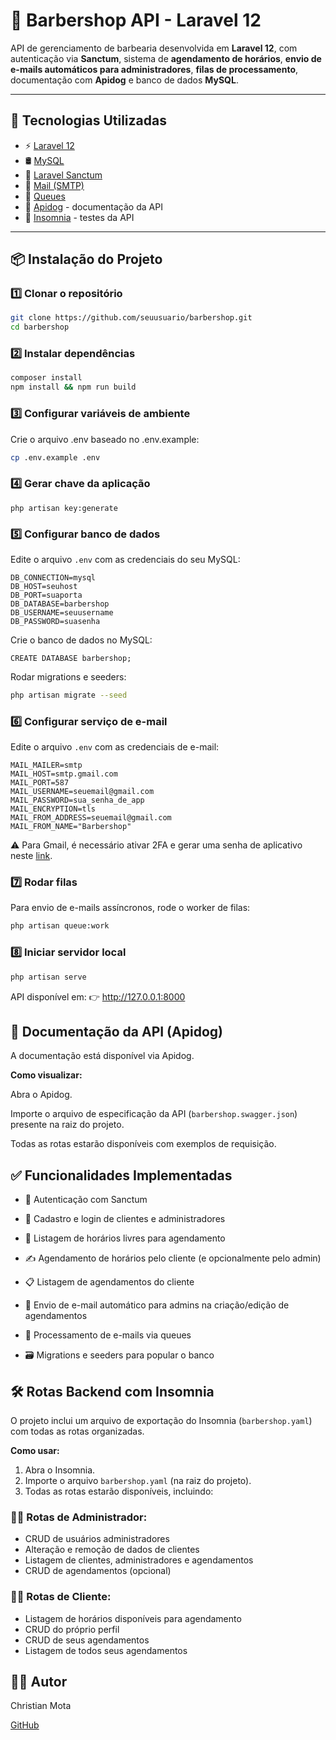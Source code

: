 # 💈 Barbershop API - Laravel 12  

API de gerenciamento de barbearia desenvolvida em **Laravel 12**, com autenticação via **Sanctum**, sistema de **agendamento de horários**, **envio de e-mails automáticos para administradores**, **filas de processamento**, documentação com **Apidog** e banco de dados **MySQL**.  

---

## 🚀 Tecnologias Utilizadas  

- ⚡ [Laravel 12](https://laravel.com)  
- 🛢️ [MySQL](https://www.mysql.com/)  
- 🔑 [Laravel Sanctum](https://laravel.com/docs/12.x/sanctum)  
- 📩 [Mail (SMTP)](https://laravel.com/docs/12.x/mail)  
- 📨 [Queues](https://laravel.com/docs/12.x/queues)  
- 📖 [Apidog](https://apidog.com/) - documentação da API  
- 🧪 [Insomnia](https://insomnia.rest/) - testes da API  

---

## 📦 Instalação do Projeto  

### 1️⃣ Clonar o repositório  
```bash
git clone https://github.com/seuusuario/barbershop.git
cd barbershop
```
### 2️⃣ Instalar dependências
```bash
composer install
npm install && npm run build
```
### 3️⃣ Configurar variáveis de ambiente

Crie o arquivo .env baseado no .env.example:
```bash
cp .env.example .env
```

### 4️⃣ Gerar chave da aplicação

```
php artisan key:generate
```

### 5️⃣ Configurar banco de dados

Edite o arquivo `.env` com as credenciais do seu MySQL:

```
DB_CONNECTION=mysql
DB_HOST=seuhost
DB_PORT=suaporta
DB_DATABASE=barbershop
DB_USERNAME=seuusername
DB_PASSWORD=suasenha
```
Crie o banco de dados no MySQL:

```
CREATE DATABASE barbershop;
```

Rodar migrations e seeders:
```bash
php artisan migrate --seed
```

### 6️⃣ Configurar serviço de e-mail

Edite o arquivo `.env` com as credenciais de e-mail:
```
MAIL_MAILER=smtp
MAIL_HOST=smtp.gmail.com
MAIL_PORT=587
MAIL_USERNAME=seuemail@gmail.com
MAIL_PASSWORD=sua_senha_de_app
MAIL_ENCRYPTION=tls
MAIL_FROM_ADDRESS=seuemail@gmail.com
MAIL_FROM_NAME="Barbershop"
```
⚠️ Para Gmail, é necessário ativar 2FA e gerar uma senha de aplicativo neste [link](https://myaccount.google.com/apppasswords).


### 7️⃣ Rodar filas

Para envio de e-mails assíncronos, rode o worker de filas:
```bash
php artisan queue:work
```

### 8️⃣ Iniciar servidor local
```bash
php artisan serve
```

API disponível em:
👉 http://127.0.0.1:8000

## 📖 Documentação da API (Apidog)

A documentação está disponível via Apidog.

**Como visualizar:**

Abra o Apidog.

Importe o arquivo de especificação da API (`barbershop.swagger.json`) presente na raiz do projeto.

Todas as rotas estarão disponíveis com exemplos de requisição.

## ✅ Funcionalidades Implementadas

- 🔑 Autenticação com Sanctum

- 👤 Cadastro e login de clientes e administradores

- 📅 Listagem de horários livres para agendamento

- ✍️ Agendamento de horários pelo cliente (e opcionalmente pelo admin)

- 📋 Listagem de agendamentos do cliente

- 📧 Envio de e-mail automático para admins na criação/edição de agendamentos

- 📨 Processamento de e-mails via queues

- 🗃️ Migrations e seeders para popular o banco

## 🛠️ Rotas Backend com Insomnia
O projeto inclui um arquivo de exportação do Insomnia (`barbershop.yaml`) com todas as rotas organizadas.

**Como usar:**
1. Abra o Insomnia.
2. Importe o arquivo `barbershop.yaml` (na raiz do projeto).
3. Todas as rotas estarão disponíveis, incluindo:

### 🧑‍💼 Rotas de Administrador:
- CRUD de usuários administradores
- Alteração e remoção de dados de clientes
- Listagem de clientes, administradores e agendamentos
- CRUD de agendamentos (opcional)


### 🙋‍♂️ Rotas de Cliente:
- Listagem de horários disponíveis para agendamento
- CRUD do próprio perfil
- CRUD de seus agendamentos
- Listagem de todos seus agendamentos


## 👨‍💻 Autor
Christian Mota

[GitHub](https://github.com/chrismota)
